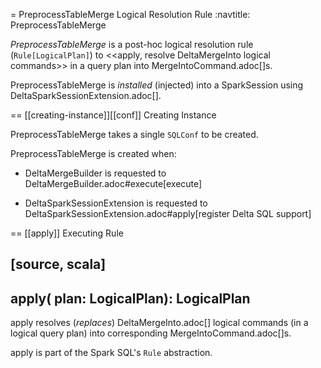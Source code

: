 = PreprocessTableMerge Logical Resolution Rule
:navtitle: PreprocessTableMerge

*PreprocessTableMerge* is a post-hoc logical resolution rule (`Rule[LogicalPlan]`) to <<apply, resolve DeltaMergeInto logical commands>> in a query plan into MergeIntoCommand.adoc[]s.

PreprocessTableMerge is _installed_ (injected) into a SparkSession using DeltaSparkSessionExtension.adoc[].

== [[creating-instance]][[conf]] Creating Instance

PreprocessTableMerge takes a single `SQLConf` to be created.

PreprocessTableMerge is created when:

* DeltaMergeBuilder is requested to DeltaMergeBuilder.adoc#execute[execute]

* DeltaSparkSessionExtension is requested to DeltaSparkSessionExtension.adoc#apply[register Delta SQL support]

== [[apply]] Executing Rule

[source, scala]
----
apply(
  plan: LogicalPlan): LogicalPlan
----

apply resolves (_replaces_) DeltaMergeInto.adoc[] logical commands (in a logical query plan) into corresponding MergeIntoCommand.adoc[]s.

apply is part of the Spark SQL's `Rule` abstraction.

